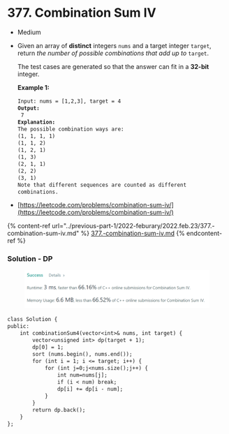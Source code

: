 # 377. Combination Sum IV

* Medium
*   Given an array of **distinct** integers `nums` and a target integer `target`, return _the number of possible combinations that add up to_ `target`.

    The test cases are generated so that the answer can fit in a **32-bit** integer.

    &#x20;

    **Example 1:**

    <pre><code>Input: nums = [1,2,3], target = 4
    <strong>Output:
    </strong> 7
    <strong>Explanation:
    </strong>The possible combination ways are:
    (1, 1, 1, 1)
    (1, 1, 2)
    (1, 2, 1)
    (1, 3)
    (2, 1, 1)
    (2, 2)
    (3, 1)
    Note that different sequences are counted as different combinations.</code></pre>
* [https://leetcode.com/problems/combination-sum-iv/](https://leetcode.com/problems/combination-sum-iv/)

{% content-ref url="../previous-part-1/2022-feburary/2022.feb.23/377.-combination-sum-iv.md" %}
[377.-combination-sum-iv.md](../previous-part-1/2022-feburary/2022.feb.23/377.-combination-sum-iv.md)
{% endcontent-ref %}

### Solution - DP

<figure><img src="../.gitbook/assets/image (6).png" alt=""><figcaption></figcaption></figure>

```
class Solution {
public:
    int combinationSum4(vector<int>& nums, int target) {
        vector<unsigned int> dp(target + 1);
        dp[0] = 1;
        sort (nums.begin(), nums.end());
        for (int i = 1; i <= target; i++) {
            for (int j=0;j<nums.size();j++) {
                int num=nums[j];
                if (i < num) break;
                dp[i] += dp[i - num];
            }
        }
        return dp.back();
    }
};
```
